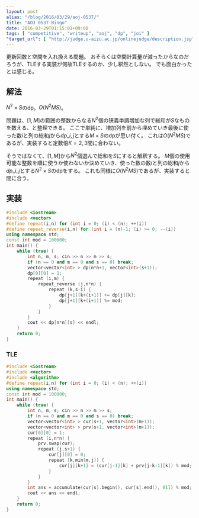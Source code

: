 ```yaml
---
layout: post
alias: "/blog/2016/03/29/aoj-0537/"
title: "AOJ 0537 Bingo"
date: 2016-03-29T01:15:01+09:00
tags: [ "competitive", "writeup", "aoj", "dp", "joi" ]
"target_url": [ "http://judge.u-aizu.ac.jp/onlinejudge/description.jsp?id=0537" ]
---
```


更新回数と空間を入れ換える問題。
おそらくは空間計算量が減ったからなのだろうが、TLEする実装が何故TLEするのか、少し釈然としない。
でも面白かったとは感じる。

## 解法

$N^2 \times S$のdp。$O(N^2MS)$。

問題は、$[1,M]$の範囲の整数からなる$N^2$個の狭義単調増加な列で総和が$S$なものを数える、と整理できる。
ここで単純に、増加列を前から埋めていき最後に使った数$i$と列の総和$j$から$dp\_{i,j}$とする$M \times S$のdpが思い付く。
これは$O(N^2MS)$であるが、実装すると定数倍$K = 2,3$間に合わない。

そうではなくて、$[1,M]$から$N^2$個選んで総和を$S$にすると解釈する。
$M$個の使用可能な整数を順に使うか使わないか決めていき、使った数の数$i$と列の総和$j$から$dp\_{i,j}$とする$N^2 \times S$のdpをする。
これも同様に$O(N^2MS)$であるが、実装すると間に合う。

## 実装

``` c++
#include <iostream>
#include <vector>
#define repeat(i,n) for (int i = 0; (i) < (n); ++(i))
#define repeat_reverse(i,n) for (int i = (n)-1; (i) >= 0; --(i))
using namespace std;
const int mod = 100000;
int main() {
    while (true) {
        int n, m, s; cin >> n >> m >> s;
        if (n == 0 and m == 0 and s == 0) break;
        vector<vector<int> > dp(n*n+1, vector<int>(s+1));
        dp[0][0] = 1;
        repeat (i,m) {
            repeat_reverse (j,n*n) {
                repeat (k,s-i) {
                    dp[j+1][k+(i+1)] += dp[j][k];
                    dp[j+1][k+(i+1)] %= mod;
                }
            }
        }
        cout << dp[n*n][s] << endl;
    }
    return 0;
}
```

### TLE

``` c++
#include <iostream>
#include <vector>
#include <algorithm>
#define repeat(i,n) for (int i = 0; (i) < (n); ++(i))
using namespace std;
const int mod = 100000;
int main() {
    while (true) {
        int n, m, s; cin >> n >> m >> s;
        if (n == 0 and m == 0 and s == 0) break;
        vector<vector<int> > cur(s+1, vector<int>(m+1));
        vector<vector<int> > prv(s+1, vector<int>(m+1));
        cur[0][0] = 1;
        repeat (i,n*n) {
            prv.swap(cur);
            repeat (j,s+1) {
                cur[j][0] = 0;
                repeat (k,min(m,j)) {
                    cur[j][k+1] = (cur[j-1][k] + prv[j-k-1][k]) % mod;
                }
            }
        }
        int ans = accumulate(cur[s].begin(), cur[s].end(), 0ll) % mod;
        cout << ans << endl;
    }
    return 0;
}
```
